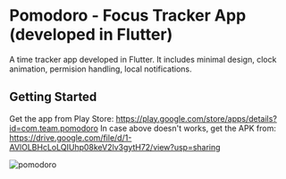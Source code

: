 # Pomodoro - Focus Tracker App (developed in Flutter)


A time tracker app developed in Flutter. It includes minimal design, clock animation, permision handling, local notifications.


## Getting Started

Get the app from Play Store: https://play.google.com/store/apps/details?id=com.team.pomodoro
In case above doesn't works, get the APK from: https://drive.google.com/file/d/1-AVlOLBHcLoLQIUhp08keV2lv3gytH72/view?usp=sharing 


![  pomodoro](https://github.com/haider-nawaz/pomodoro/assets/117274118/6a077d4d-5a4e-45cd-a43d-d8d3f693e035)
